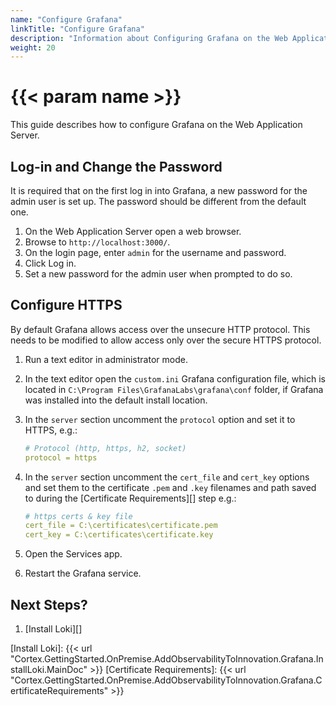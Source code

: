 ```yaml
---
name: "Configure Grafana"
linkTitle: "Configure Grafana"
description: "Information about Configuring Grafana on the Web Application Server."
weight: 20
---
```


# {{< param name >}}

This guide describes how to configure Grafana on the Web Application Server.

## Log-in and Change the Password

It is required that on the first log in into Grafana, a new password for the admin user is set up.
The password should be different from the default one.

1. On the Web Application Server open a web browser.
1. Browse to `http://localhost:3000/`.
1. On the login page, enter `admin` for the username and password.
1. Click Log in.
1. Set a new password for the admin user when prompted to do so.

## Configure HTTPS

By default Grafana allows access over the unsecure HTTP protocol. This needs to be modified to allow access only over the secure HTTPS protocol.

1. Run a text editor in administrator mode.
1. In the text editor open the `custom.ini` Grafana configuration file, which is located in `C:\Program Files\GrafanaLabs\grafana\conf` folder, if Grafana was installed into the default install location.
1. In the `server` section uncomment the `protocol` option and set it to HTTPS, e.g.:

    ```yaml
    # Protocol (http, https, h2, socket)
    protocol = https
    ```

1. In the `server` section uncomment the `cert_file` and `cert_key` options and set them to the certificate `.pem` and `.key` filenames and path saved to during the [Certificate Requirements][] step e.g.:

    ```yaml
    # https certs & key file
    cert_file = C:\certificates\certificate.pem
    cert_key = C:\certificates\certificate.key
    ```

1. Open the Services app.
1. Restart the Grafana service.

## Next Steps?

1. [Install Loki][]

[Install Loki]: {{< url "Cortex.GettingStarted.OnPremise.AddObservabilityToInnovation.Grafana.InstallLoki.MainDoc" >}}
[Certificate Requirements]: {{< url "Cortex.GettingStarted.OnPremise.AddObservabilityToInnovation.Grafana.CertificateRequirements" >}}
